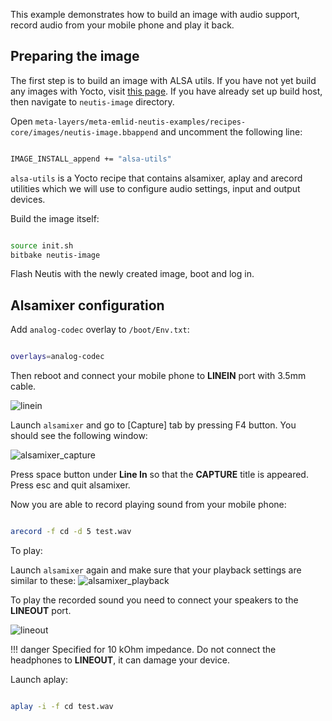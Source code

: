 
This example demonstrates how to build an image with audio support, record audio from your mobile phone
and play it back.

## Preparing the image

The first step is to build an image with ALSA utils. If you have not yet
build any images with Yocto, visit [this page](../yocto/tutorial.md). If you have already set up build host,
then navigate to ```neutis-image``` directory.

Open ```meta-layers/meta-emlid-neutis-examples/recipes-core/images/neutis-image.bbappend```
and uncomment the following line:

```bash

IMAGE_INSTALL_append += "alsa-utils"


```

```alsa-utils``` is a Yocto recipe that contains alsamixer, aplay and arecord utilities which we will use
to configure audio settings, input and output devices.

Build the image itself:

```bash

source init.sh
bitbake neutis-image

```

Flash Neutis with the newly created image, boot and log in.

## Alsamixer configuration

Add ```analog-codec``` overlay to ```/boot/Env.txt```:

```bash

overlays=analog-codec

```

Then reboot and connect your mobile phone to **LINEIN** port with 3.5mm cable.

![linein](../../img/examples/linein.png)


Launch ```alsamixer``` and go to [Capture] tab by pressing F4 button. You should see the following window:

![alsamixer_capture](../../img/examples/alsamixer_capture.png)

Press space button under **Line In** so that the **CAPTURE** title is appeared. Press esc and quit alsamixer.

Now you are able to record playing sound from your mobile phone:

```bash

arecord -f cd -d 5 test.wav

```

To play:

Launch ```alsamixer``` again and make sure that your playback settings are similar to these:
![alsamixer_playback](../../img/examples/alsamixer_playback.png)

To play the recorded sound you need to connect your speakers to the **LINEOUT** port.

![lineout](../../img/examples/lineout.png)

!!! danger
    Specified for 10 kOhm impedance. Do not connect the headphones to **LINEOUT**, it can
    damage your device.

Launch aplay:
```bash

aplay -i -f cd test.wav

```
